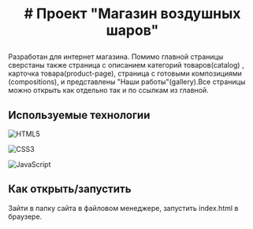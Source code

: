 # <p align='center'># Проект "Магазин воздушных шаров"</p>
Разработан для интернет магазина. 
Помимо главной страницы сверстаны также страница с описанием категорий товаров(catalog) , карточка товара(product-page), страница с готовыми композициями (compositions), и представлены "Наши работы"(gallery).Все страницы можно открыть как отдельно так и по ссылкам из главной.

## Используемые технологии

![HTML5](https://img.shields.io/badge/html5-%23E34F26.svg?style=for-the-badge&logo=html5&logoColor=white)

![CSS3](https://img.shields.io/badge/css3-%231572B6.svg?style=for-the-badge&logo=css3&logoColor=white)

![JavaScript](https://img.shields.io/badge/javascript-%23323330.svg?style=for-the-badge&logo=javascript&logoColor=%23F7DF1E)


## Как открыть/запустить

Зайти в папку сайта в файловом менеджере, запустить  index.html в браузере.


